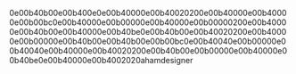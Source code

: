 0e00b40b00e00b400e0e00b40000e00b40020200e00b40000e00b40000e00b00bc0e00b40000e00b00000e00b40000e00b00000200e00b40000e00b40b00e00b40000e00b40be0e00b40b00e00b40020200e00b40000e00b00000e00b40b00e00b40b00e00b00bc0e00b40040e00b00000e00b40040e00b40000e00b40020200e00b40b00e00b00000e00b40000e00b40be0e00b40000e00b4002020ahamdesigner
